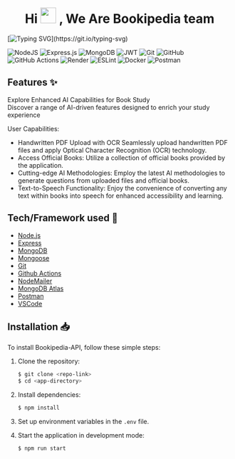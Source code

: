 <h1 align="center">Hi <img src="https://media.giphy.com/media/hvRJCLFzcasrR4ia7z/giphy.gif" width="35"> , We Are Bookipedia team</h1>

[![Typing SVG](https://readme-typing-svg.herokuapp.com?font=Fira+Code&size=30&pause=500&color=2D90E4&random=false&width=435&lines=Bookipedia+Backend+API.)](https://git.io/typing-svg)

![NodeJS](https://img.shields.io/badge/node.js-6DA55F?style=for-the-badge&logo=node.js&logoColor=white)
![Express.js](https://img.shields.io/badge/express.js-%23404d59.svg?style=for-the-badge&logo=express&logoColor=%2361DAFB)
![MongoDB](https://img.shields.io/badge/MongoDB-%234ea94b.svg?style=for-the-badge&logo=mongodb&logoColor=white)
![JWT](https://img.shields.io/badge/JWT-black?style=for-the-badge&logo=JSON%20web%20tokens)
![Git](https://img.shields.io/badge/git-%23F05033.svg?style=for-the-badge&logo=git&logoColor=white)
![GitHub](https://img.shields.io/badge/github-%23121011.svg?style=for-the-badge&logo=github&logoColor=white)
![GitHub Actions](https://img.shields.io/badge/github%20actions-%232671E5.svg?style=for-the-badge&logo=githubactions&logoColor=white)
![Render](https://img.shields.io/badge/Render-%46E3B7.svg?style=for-the-badge&logo=render&logoColor=white)
![ESLint](https://img.shields.io/badge/ESLint-4B3263?style=for-the-badge&logo=eslint&logoColor=white)
![Docker](https://img.shields.io/badge/docker-%230db7ed.svg?style=for-the-badge&logo=docker&logoColor=white)
![Postman](https://img.shields.io/badge/Postman-FF6C37?style=for-the-badge&logo=postman&logoColor=white)

## Features ✨
Explore Enhanced AI Capabilities for Book Study\
Discover a range of AI-driven features designed to enrich your study experience

User Capabilities:
- Handwritten PDF Upload with OCR  Seamlessly upload handwritten PDF files and apply Optical Character Recognition (OCR) technology.
- Access Official Books: Utilize a collection of official books provided by the application.
- Cutting-edge AI Methodologies: Employ the latest AI methodologies to generate questions from uploaded files and official books.
- Text-to-Speech Functionality: Enjoy the convenience of converting any text within books into speech for enhanced accessibility and learning.


## Tech/Framework used 🧰

-   [Node.js](https://nodejs.org/en/)
-   [Express](https://expressjs.com/)
-   [MongoDB](https://www.mongodb.com/)
-   [Mongoose](https://mongoosejs.com/)
-   [Git](https://git-scm.com/)
-   [Github Actions](github.com/features/actions)
-   [NodeMailer](https://nodemailer.com/about/)
-   [MongoDB Atlas](https://www.mongodb.com/cloud/atlas)
-   [Postman](https://www.postman.com/)
-   [VSCode](https://code.visualstudio.com/)

## Installation 📥

To install Bookipedia-API, follow these simple steps:

1. Clone the repository:
   ``` bash
   $ git clone <repo-link>
   $ cd <app-directory>
   ```

2. Install dependencies:

   ``` bash
   $ npm install
   ```
3. Set up environment variables in the `.env` file.

4. Start the application in development mode:
   ```bash
   $ npm run start
   ```
